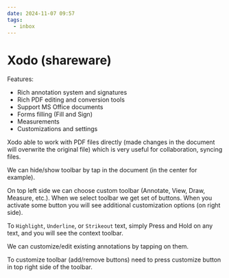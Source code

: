 ```yaml
---
date: 2024-11-07 09:57
tags:
  - inbox
---
```


# Xodo (shareware)

Features:

- Rich annotation system and signatures
- Rich PDF editing and conversion tools
- Support MS Office documents
- Forms filling (Fill and Sign)
- Measurements
- Customizations and settings

Xodo able to work with PDF files directly (made changes in the document will
overwrite the original file) which is very useful for collaboration, syncing
files.

We can hide/show toolbar by tap in the document (in the center for example).

On top left side we can choose custom toolbar (Annotate, View, Draw, Measure,
etc.). When we select toolbar we get set of buttons. When you activate some
button you will see additional customization options (on right side).

To `Highlight`, `Underline`, or `Strikeout` text, simply Press and Hold on any
text, and you will see the context toolbar.

We can customize/edit existing annotations by tapping on them.

To customize toolbar (add/remove buttons) need to press customize button in top
right side of the toolbar.
